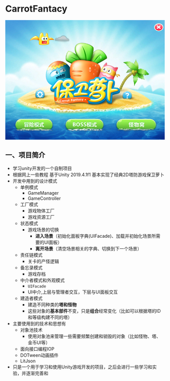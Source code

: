 # CarrotFantacy

![image](https://github.com/BOBSTK/CarrotFantacy/blob/master/images/main.png)
## 一、项目简介

- 学习unity开发的一个自制项目
- 根据网上一些教程 基于Unity 2019.4.1f1 基本实现了经典2D塔防游戏保卫萝卜
- 开发中用到的设计模式
  - 单例模式  
    - GameManager
    - GameController
  - 工厂模式
    - 游戏物体工厂
    - 游戏资源工厂
  - 状态模式
    - 游戏场景的切换
      - **进入场景**（初始化面板字典(UIFacade)、加载并初始化场景所需要的UI面板）
      - **离开场景**（清空场景相关的字典、切换到下一个场景）
  - 责任链模式
    - 关卡的产怪逻辑
  - 备忘录模式
    - 游戏存档
  - 中介者模式和外观模式
    - `UIFacade`
    - UI中介,上层与管理者交互，下层与UI面板交互
  - 建造者模式
    - 建造不同种类的**塔和怪物**
    - 这些对象的**基本部件**不变，只是**组合**经常变化（比如可以根据塔的ID和等级构建不同的塔）
- 主要使用到的技术和思想有
  - 对象池技术
    - 使用对象池来管理一些需要频繁创建和销毁的对象（比如怪物、塔、金币UI等）
  - 面向接口编程IOP
  - DOTween动画插件
  - LitJson
- 只是一个用于学习和使用Unity游戏开发的项目，之后会进行一些学习和实验，并逐渐完善和



